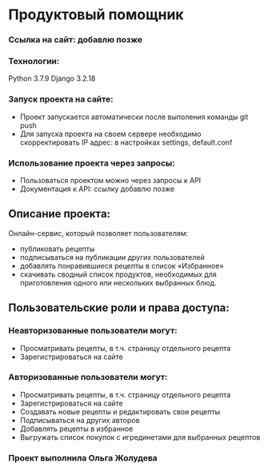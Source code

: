# Продуктовый помощник

### Ссылка на сайт: добавлю позже

### Технологии:
Python 3.7.9
Django 3.2.18

### Запуск проекта на сайте:
 - Проект запускается автоматически после выполения команды git push 
 - Для запуска проекта на своем сервере необходимо скорректировать IP адрес: в настройках settings, default.conf

### Использование проекта через запросы:
- Пользоваться проектом можно через запросы к API
- Документация к API: ссылку добавлю позже

## Описание проекта:

Онлайн-сервис, который позволяет пользователям:
- публиковать рецепты
- подписываться на публикации других пользователей
- добавлять понравившиеся рецепты в список «Избранное»
- скачивать сводный список продуктов, необходимых для приготовления одного или нескольких выбранных блюд.

## Пользовательские роли и права доступа:

### Неавторизованные пользователи могут:
- Просматривать рецепты, в т.ч. страницу отдельного рецепта
- Зарегистрироваться на сайте

### Авторизованные пользователи могут:
- Просматривать рецепты, в т.ч. страницу отдельного рецепта
- Зарегистрироваться на сайте
- Создавать новые рецепты и редактировать свои рецепты
- Подписываться на других авторов
- Добавлять рецепты в избранное
- Выгружать список покупок с игрединетами для выбранных рецептов


### Проект выполнила Ольга Жолудева


